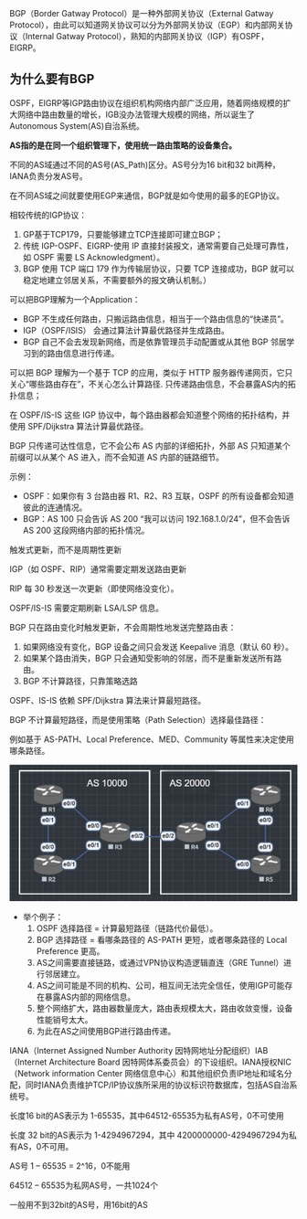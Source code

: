 BGP（Border Gatway Protocol）是一种外部网关协议（External Gatway Protocol），由此可以知道网关协议可以分为外部网关协议（EGP）和内部网关协议（Internal Gatway Protocol），熟知的内部网关协议（IGP）有OSPF，EIGRP。

## 为什么要有BGP

OSPF，EIGRP等IGP路由协议在组织机构网络内部广泛应用，随着网络规模的扩大网络中路由数量的增长，IGB没办法管理大规模的网络，所以诞生了Autonomous System(AS)自治系统。

**AS指的是在同一个组织管理下，使用统一路由策略的设备集合。**

不同的AS域通过不同的AS号(AS_Path)区分。AS号分为16 bit和32 bit两种，IANA负责分发AS号。

在不同AS域之间就要使用EGP来通信，BGP就是如今使用的最多的EGP协议。

相较传统的IGP协议：
1. GP基于TCP179，只要能够建立TCP连接即可建立BGP；
2. 传统 IGP-OSPF、EIGRP-使用 IP 直接封装报文，通常需要自己处理可靠性，如 OSPF 需要 LS Acknowledgment）。
3. BGP 使用 TCP 端口 179 作为传输层协议，只要 TCP 连接成功，BGP 就可以稳定地建立邻居关系，不需要额外的报文确认机制。）

可以把BGP理解为一个Application：

- BGP 不生成任何路由，只搬运路由信息，相当于一个路由信息的“快递员”。
- IGP（OSPF/ISIS） 会通过算法计算最优路径并生成路由。
- BGP 自己不会去发现新网络，而是依靠管理员手动配置或从其他 BGP 邻居学习到的路由信息进行传递。

可以把 BGP 理解为一个基于 TCP 的应用，类似于 HTTP 服务器传递网页，它只关心“哪些路由存在”，不关心怎么计算路径. 只传递路由信息，不会暴露AS内的拓扑信息；

在 OSPF/IS-IS 这些 IGP 协议中，每个路由器都会知道整个网络的拓扑结构，并使用 SPF/Dijkstra 算法计算最优路径。

BGP 只传递可达性信息，它不会公布 AS 内部的详细拓扑，外部 AS 只知道某个前缀可以从某个 AS 进入，而不会知道 AS 内部的链路细节。

示例：
- OSPF：如果你有 3 台路由器 R1、R2、R3 互联，OSPF 的所有设备都会知道彼此的连通情况。
- BGP：AS 100 只会告诉 AS 200 “我可以访问 192.168.1.0/24”，但不会告诉AS 200 这段网络内部的拓扑情况。

触发式更新，而不是周期性更新

IGP（如 OSPF、RIP）通常需要定期发送路由更新

RIP 每 30 秒发送一次更新（即使网络没变化）。

OSPF/IS-IS 需要定期刷新 LSA/LSP 信息。

BGP 只在路由变化时触发更新，不会周期性地发送完整路由表：
1. 如果网络没有变化，BGP 设备之间只会发送 Keepalive 消息（默认 60 秒）。
2. 如果某个路由消失，BGP 只会通知受影响的邻居，而不是重新发送所有路由。
3. BGP 不计算路径，只靠策略选路

OSPF、IS-IS 依赖 SPF/Dijkstra 算法来计算最短路径。

BGP 不计算最短路径，而是使用策略（Path Selection）选择最佳路径：

例如基于 AS-PATH、Local Preference、MED、Community 等属性来决定使用哪条路径。   

![](../image/BGP/112314.png)

- 举个例子：
    1. OSPF 选择路径 = 计算最短路径（链路代价最低）。
    2. BGP 选择路径 = 看哪条路径的 AS-PATH 更短，或者哪条路径的 Local Preference 更高。
    3. AS之间需要直接链路，或通过VPN协议构造逻辑直连（GRE Tunnel）进行邻居建立。
    4. AS之间可能是不同的机构、公司，相互间无法完全信任，使用IGP可能存在暴露AS内部的网络信息。
    5. 整个网络扩大，路由器数量庞大，路由表规模太大，路由收敛变慢，设备性能销号太大。
    6. 为此在AS之间使用BGP进行路由传递。

IANA（Internet Assigned Number Authority 因特网地址分配组织）IAB（Internet Architecture Board 因特网体系委员会）的下设组织。IANA授权NIC（Network information Center 网络信息中心）和其他组织负责IP地址和域名分配，同时IANA负责维护TCP/IP协议族所采用的协议标识符数据库，包括AS自治系统号。


长度16 bit的AS表示为 1-65535，其中64512-65535为私有AS号，0不可使用

长度 32 bit的AS表示为 1-4294967294，其中 4200000000-4294967294为私有AS，0不可用。

AS号 1 – 65535 = 2^16，0不能用

64512 – 65535为私网AS号，一共1024个

一般用不到32bit的AS号，用16bit的AS